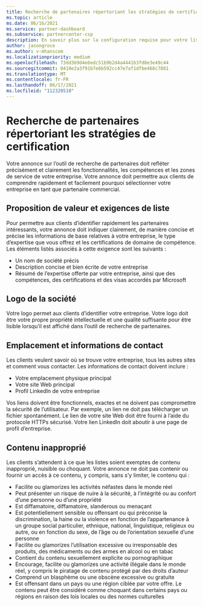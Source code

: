 ```yaml
---
title: Recherche de partenaires répertoriant les stratégies de certification
ms.topic: article
ms.date: 06/16/2021
ms.service: partner-dashboard
ms.subservice: partnercenter-csp
description: En savoir plus sur la configuration requise pour votre liste de recherche de partenaires.
author: jasongroce
ms.author: v-mhanscom
ms.localizationpriority: medium
ms.openlocfilehash: 73dd369d4e6edc51b9b2d4a4441b3fd8e3e49c44
ms.sourcegitcommit: 0410e2a3f91b7e6b592cc47e7af1dfbe468c7881
ms.translationtype: MT
ms.contentlocale: fr-FR
ms.lasthandoff: 06/17/2021
ms.locfileid: "112320510"
---
```

# <a name="partner-finder-listing-certification-policies"></a>Recherche de partenaires répertoriant les stratégies de certification

Votre annonce sur l’outil de recherche de partenaires doit refléter précisément et clairement les fonctionnalités, les compétences et les zones de service de votre entreprise. Votre annonce doit permettre aux clients de comprendre rapidement et facilement pourquoi sélectionner votre entreprise en tant que partenaire commercial.

## <a name="value-proposition-and-listing-requirements"></a>Proposition de valeur et exigences de liste

Pour permettre aux clients d’identifier rapidement les partenaires intéressants, votre annonce doit indiquer clairement, de manière concise et précise les informations de base relatives à votre entreprise, le type d’expertise que vous offrez et les certifications de domaine de compétence. Les éléments listés associés à cette exigence sont les suivants :

- Un nom de société précis
- Description concise et bien écrite de votre entreprise
- Résumé de l’expertise offerte par votre entreprise, ainsi que des compétences, des certifications et des visas accordés par Microsoft

## <a name="company-logo"></a>Logo de la société

Votre logo permet aux clients d’identifier votre entreprise. Votre logo doit être votre propre propriété intellectuelle et une qualité suffisante pour être lisible lorsqu’il est affiché dans l’outil de recherche de partenaires.

## <a name="location-and-contact-information"></a>Emplacement et informations de contact

Les clients veulent savoir où se trouve votre entreprise, tous les autres sites et comment vous contacter. Les informations de contact doivent inclure :

- Votre emplacement physique principal
- Votre site Web principal
- Profil LinkedIn de votre entreprise

Vos liens doivent être fonctionnels, exactes et ne doivent pas compromettre la sécurité de l’utilisateur. Par exemple, un lien ne doit pas télécharger un fichier spontanément. Le lien de votre site Web doit être fourni à l’aide du protocole HTTPs sécurisé. Votre lien LinkedIn doit aboutir à une page de profil d’entreprise.

## <a name="inappropriate-content"></a>Contenu inapproprié

Les clients s’attendent à ce que les listes soient exemptes de contenu inapproprié, nuisible ou choquant. Votre annonce ne doit pas contenir ou fournir un accès à ce contenu, y compris, sans s’y limiter, le contenu qui :

- Facilite ou glamorizes les activités néfastes dans le monde réel
- Peut présenter un risque de nuire à la sécurité, à l’intégrité ou au confort d’une personne ou d’une propriété
- Est diffamatoire, diffamatoire, slanderous ou menaçant
- Est potentiellement sensible ou offensant ou qui préconise la discrimination, la haine ou la violence en fonction de l’appartenance à un groupe social particulier, ethnique, national, linguistique, religieux ou autre, ou en fonction du sexe, de l’âge ou de l’orientation sexuelle d’une personne
- Facilite ou glamorizes l’utilisation excessive ou irresponsable des produits, des médicaments ou des armes en alcool ou en tabac
- Contient du contenu sexuellement explicite ou pornographique
- Encourage, facilite ou glamorizes une activité illégale dans le monde réel, y compris le piratage de contenu protégé par des droits d’auteur
- Comprend un blasphème ou une obscène excessive ou gratuite
- Est offensant dans un pays ou une région ciblée par votre offre. Le contenu peut être considéré comme choquant dans certains pays ou régions en raison des lois locales ou des normes culturelles
